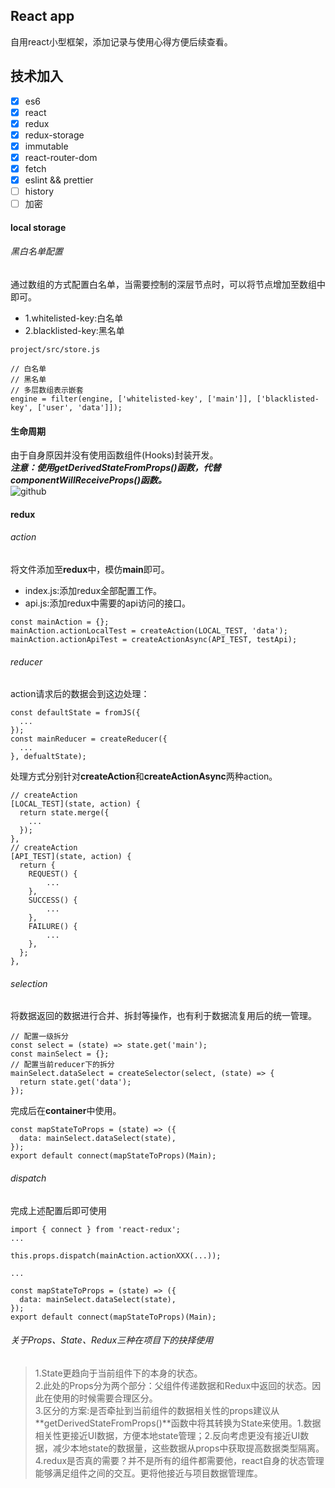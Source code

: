 React app
---
自用react小型框架，添加记录与使用心得方便后续查看。

## 技术加入
* [x] es6
* [x] react
* [x] redux
* [x] redux-storage
* [x] immutable
* [x] react-router-dom
* [x] fetch
* [x] eslint && prettier
* [ ] history
* [ ] 加密

#### local storage

###### 黑白名单配置
  通过数组的方式配置白名单，当需要控制的深层节点时，可以将节点增加至数组中即可。
* 1.whitelisted-key:白名单
* 2.blacklisted-key:黑名单
```
project/src/store.js

// 白名单
// 黑名单
// 多层数组表示嵌套
engine = filter(engine, ['whitelisted-key', ['main']], ['blacklisted-key', ['user', 'data']]);
```


#### 生命周期
由于自身原因并没有使用函数组件(Hooks)封装开发。  
***注意：使用getDerivedStateFromProps()函数，代替componentWillReceiveProps()函数。***  
![github](https://yangandmore.github.io/img/ReactLifecycle/1.png)

#### redux

###### action

将文件添加至**redux**中，模仿**main**即可。

* index.js:添加redux全部配置工作。
* api.js:添加redux中需要的api访问的接口。

```
const mainAction = {};
mainAction.actionLocalTest = createAction(LOCAL_TEST, 'data');
mainAction.actionApiTest = createActionAsync(API_TEST, testApi);
```

###### reducer
action请求后的数据会到这边处理：
```
const defaultState = fromJS({
  ...
});
const mainReducer = createReducer({
  ...
}, defualtState);
```

处理方式分别针对**createAction**和**createActionAsync**两种action。
```
// createAction
[LOCAL_TEST](state, action) {
  return state.merge({
    ...
  });
},
// createAction
[API_TEST](state, action) {
  return {
    REQUEST() {
        ...
    },
    SUCCESS() {
        ...
    },
    FAILURE() {
        ...
    },
  };
},
```

###### selection
将数据返回的数据进行合并、拆封等操作，也有利于数据流复用后的统一管理。
```
// 配置一级拆分
const select = (state) => state.get('main');
const mainSelect = {};
// 配置当前reducer下的拆分
mainSelect.dataSelect = createSelector(select, (state) => {
  return state.get('data');
});
```
完成后在**container**中使用。
```
const mapStateToProps = (state) => ({
  data: mainSelect.dataSelect(state),
});
export default connect(mapStateToProps)(Main);
```
###### dispatch
完成上述配置后即可使用
```
import { connect } from 'react-redux';
...

this.props.dispatch(mainAction.actionXXX(...));

...

const mapStateToProps = (state) => ({
  data: mainSelect.dataSelect(state),
});
export default connect(mapStateToProps)(Main);
```

###### 关于Props、State、Redux三种在项目下的抉择使用
> 1.State更趋向于当前组件下的本身的状态。  
> 2.此处的Props分为两个部分：父组件传递数据和Redux中返回的状态。因此在使用的时候需要合理区分。  
> 3.区分的方案:是否牵扯到当前组件的数据相关性的props建议从**getDerivedStateFromProps()**函数中将其转换为State来使用。1.数据相关性更接近UI数据，方便本地state管理；2.反向考虑更没有接近UI数据，减少本地state的数据量，这些数据从props中获取提高数据类型隔离。  
> 4.redux是否真的需要？并不是所有的组件都需要他，react自身的状态管理能够满足组件之间的交互。更将他接近与项目数据管理库。  

